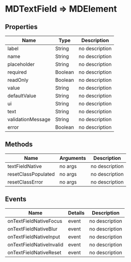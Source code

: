 # MDTextField => MDElement

## Properties
Name | Type | Description
--- | --- | ---
label | String | no description
name | String | no description
placeholder | String | no description
required | Boolean | no description
readOnly | Boolean | no description
value | String | no description
defaultValue | String | no description
ui | String | no description
text | String | no description
validationMessage | String | no description
error | Boolean | no description

## Methods
Name | Arguments | Description
--- | --- | ---
textFieldNative | no args | no description
resetClassPopulated | no args | no description
resetClassError | no args | no description

## Events
Name | Details | Description
--- | --- | ---
onTextFieldNativeFocus | event | no description
onTextFieldNativeBlur | event | no description
onTextFieldNativeInput | event | no description
onTextFieldNativeInvalid | event | no description
onTextFieldNativeReset | event | no description

